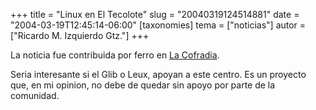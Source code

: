 +++
title = "Linux en El Tecolote"
slug = "20040319124514881"
date = "2004-03-19T12:45:14-06:00"
[taxonomies]
tema = ["noticias"]
autor = ["Ricardo M. Izquierdo Gtz."]
+++

La noticia fue contribuida por ferro en [La
Cofradia](http://www.cofradia.org/modules.php?name=News&file=article&sid=8629).

Seria interesante si el Glib o Leux, apoyan a este centro. Es un
proyecto que, en mi opinion, no debe de quedar sin apoyo por parte de la
comunidad.

